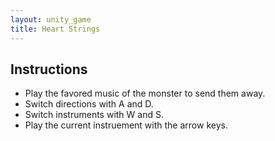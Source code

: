 ```yaml
---
layout: unity_game
title: Heart Strings
---
```


## Instructions

- Play the favored music of the monster to send them away.
- Switch directions with A and D.
- Switch instruments with W and S.
- Play the current instruement with the arrow keys.
